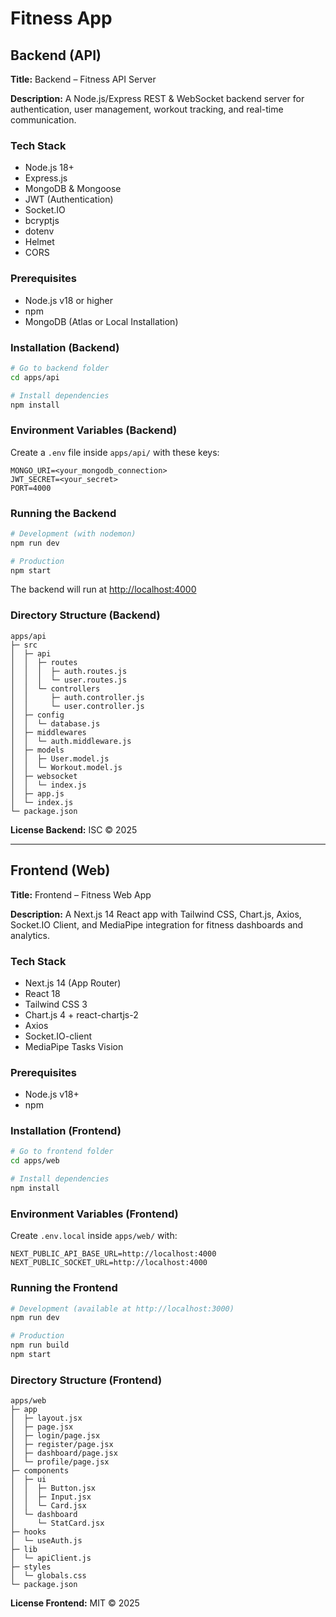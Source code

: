 # Fitness App

## Backend (API)

**Title:** Backend – Fitness API Server

**Description:**
A Node.js/Express REST & WebSocket backend server for authentication, user management, workout tracking, and real-time communication.

### Tech Stack

* Node.js 18+
* Express.js
* MongoDB & Mongoose
* JWT (Authentication)
* Socket.IO
* bcryptjs
* dotenv
* Helmet
* CORS

### Prerequisites

* Node.js v18 or higher
* npm
* MongoDB (Atlas or Local Installation)

### Installation (Backend)

```bash
# Go to backend folder
cd apps/api

# Install dependencies
npm install
```

### Environment Variables (Backend)

Create a `.env` file inside `apps/api/` with these keys:

```env
MONGO_URI=<your_mongodb_connection>
JWT_SECRET=<your_secret>
PORT=4000
```

### Running the Backend

```bash
# Development (with nodemon)
npm run dev

# Production
npm start
```

The backend will run at [http://localhost:4000](http://localhost:4000)

### Directory Structure (Backend)

```
apps/api
├─ src
│  ├─ api
│  │  ├─ routes
│  │  │  ├─ auth.routes.js
│  │  │  └─ user.routes.js
│  │  └─ controllers
│  │     ├─ auth.controller.js
│  │     └─ user.controller.js
│  ├─ config
│  │  └─ database.js
│  ├─ middlewares
│  │  └─ auth.middleware.js
│  ├─ models
│  │  ├─ User.model.js
│  │  └─ Workout.model.js
│  ├─ websocket
│  │  └─ index.js
│  ├─ app.js
│  └─ index.js
└─ package.json
```

**License Backend:** ISC © 2025

---

## Frontend (Web)

**Title:** Frontend – Fitness Web App

**Description:**
A Next.js 14 React app with Tailwind CSS, Chart.js, Axios, Socket.IO Client, and MediaPipe integration for fitness dashboards and analytics.

### Tech Stack

* Next.js 14 (App Router)
* React 18
* Tailwind CSS 3
* Chart.js 4 + react-chartjs-2
* Axios
* Socket.IO-client
* MediaPipe Tasks Vision

### Prerequisites

* Node.js v18+
* npm

### Installation (Frontend)

```bash
# Go to frontend folder
cd apps/web

# Install dependencies
npm install
```

### Environment Variables (Frontend)

Create `.env.local` inside `apps/web/` with:

```env
NEXT_PUBLIC_API_BASE_URL=http://localhost:4000
NEXT_PUBLIC_SOCKET_URL=http://localhost:4000
```

### Running the Frontend

```bash
# Development (available at http://localhost:3000)
npm run dev

# Production
npm run build
npm start
```

### Directory Structure (Frontend)

```
apps/web
├─ app
│  ├─ layout.jsx
│  ├─ page.jsx
│  ├─ login/page.jsx
│  ├─ register/page.jsx
│  ├─ dashboard/page.jsx
│  └─ profile/page.jsx
├─ components
│  ├─ ui
│  │  ├─ Button.jsx
│  │  ├─ Input.jsx
│  │  └─ Card.jsx
│  └─ dashboard
│     └─ StatCard.jsx
├─ hooks
│  └─ useAuth.js
├─ lib
│  └─ apiClient.js
├─ styles
│  └─ globals.css
└─ package.json
```

**License Frontend:** MIT © 2025
